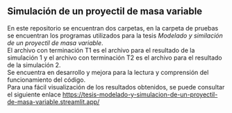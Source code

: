 ## Simulación de un proyectil de masa variable
En este repositorio se encuentran dos carpetas, en la carpeta de pruebas se encuentran los programas utilizados para la tesis *Modelado y similación de un proyectil de masa variable*.
<br> El archivo con terminación T1 es el archivo para el resultado de la simulación 1 y el archivo con terminación T2 es el archivo para el resultado de la simulación 2.
<br> Se encuentra en desarrollo y mejora para la lectura y comprensión del funcionamiento del código.
<br> Para una fácil visualización de los resultados obtenidos, se puede consultar el siguiente enlace <url> https://tesis-modelado-y-simulacion-de-un-proyectil-de-masa-variable.streamlit.app/
